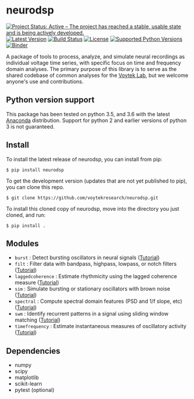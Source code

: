 # neurodsp

[![Project Status: Active – The project has reached a stable, usable state and is being actively developed.](http://www.repostatus.org/badges/latest/active.svg)](http://www.repostatus.org/#active)
[![Latest Version](https://img.shields.io/pypi/v/neurodsp.svg)](https://pypi.python.org/pypi/neurodsp/)
[![Build Status](https://travis-ci.org/voytekresearch/neurodsp.svg)](https://travis-ci.org/voytekresearch/neurodsp)
[![License](http://img.shields.io/badge/license-MIT-brightgreen.svg?style=flat)](LICENSE.md)
[![Supported Python Versions](https://img.shields.io/pypi/pyversions/neurodsp.svg)](https://pypi.python.org/pypi/neurodsp/)
[![Binder](https://mybinder.org/badge.svg)](https://mybinder.org/v2/gh/voytekresearch/neurodsp/master)

A package of tools to process, analyze, and simulate neural recordings as individual voltage time series, with specific focus on time and frequency domain analyses. The primary purpose of this library is to serve as the shared codebase of common analyses for the [Voytek Lab](http://voyteklab.com/), but we welcome anyone's use and contributions.

## Python version support
This package has been tested on python 3.5, and 3.6 with the latest [Anaconda](https://www.continuum.io/downloads) distribution. Support for python 2 and earlier versions of python 3 is not guaranteed.

## Install

To install the latest release of neurodsp, you can install from pip:

`$ pip install neurodsp`

To get the development version (updates that are not yet published to pip), you can clone this repo.

`$ git clone https://github.com/voytekresearch/neurodsp.git`

To install this cloned copy of neurodsp, move into the directory you just cloned, and run:

`$ pip install .`

## Modules

- ```burst``` : Detect bursting oscillators in neural signals ([Tutorial](https://github.com/voytekresearch/neurodsp/blob/master/tutorials/Lagged%20coherence.ipynb))
- ```filt``` : Filter data with bandpass, highpass, lowpass, or notch filters ([Tutorial](https://github.com/voytekresearch/neurodsp/blob/master/tutorials/Filtering.ipynb))
- ```laggedcoherence``` : Estimate rhythmicity using the lagged coherence measure ([Tutorial](https://github.com/voytekresearch/neurodsp/blob/master/tutorials/Lagged%20coherence.ipynb))
- ```sim``` : Simulate bursting or stationary oscillators with brown noise ([Tutorial](https://github.com/voytekresearch/neurodsp/blob/master/tutorials/Simulating%20oscillators%20and%20noise.ipynb))
- ```spectral``` : Compute spectral domain features (PSD and 1/f slope, etc) ([Tutorial](https://github.com/voytekresearch/neurodsp/blob/master/tutorials/Spectral%20domain%20analysis.ipynb))
- ```swm``` : Identify recurrent patterns in a signal using sliding window matching ([Tutorial](https://github.com/voytekresearch/neurodsp/blob/master/tutorials/Sliding%20Window%20Matching.ipynb))
- ```timefrequency``` : Estimate instantaneous measures of oscillatory activity ([Tutorial](https://github.com/voytekresearch/neurodsp/blob/master/tutorials/Instantaneous%20measures%20of%20phase%20amplitude%20and%20frequency.ipynb))

## Dependencies

- numpy
- scipy
- matplotlib
- scikit-learn
- pytest (optional)

